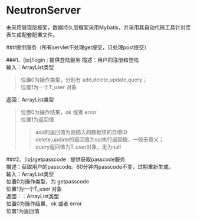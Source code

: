 NeutronServer
==========================================
未采用展现层框架，数据持久层框架采用Mybatis，并采用其自动代码工具针对库表生成配套配置文件。</p>

###提供服务（所有servlet不处理get提交，只处理post提交）

###1、[ip]/login : 提供登陆服务
   描述：用户的注册和登陆    
   输入：ArrayList类型   
   >  位置0为操作类型，分别有 add,delete,update,query；  
   >  位置1为一个T_user 对象 
   
   
   返回：ArrayList类型   
   > 位置0为操作结果，ok 或者 error   
     位置1为返回值   
   >> add的返回值为刚插入的数据项的自增ID   
   delete,update的返回值为sql执行返回值，一般无意义；   
   >> query返回值为T_user对象，无为null   
   >

###2、[ip]/getpasscode : 提供获取passcode服务   
   描述：获取用户的passcode。60分钟内passcode不变，过期重新生成。   
   输入：ArrayList类型   
         位置0为操作类型，为 getpasscode   
         位置1为一个T_user 对象   
   返回：：ArrayList类型   
         位置0为操作结果，ok 或者 error   
         位置1为返回值   
